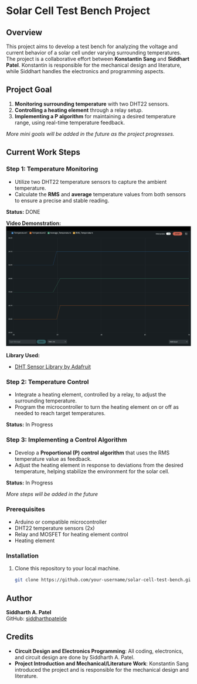 # Solar Cell Test Bench Project

## Overview
This project aims to develop a test bench for analyzing the voltage and current behavior of a solar cell under varying surrounding temperatures. The project is a collaborative effort between **Konstantin Sang** and **Siddhart Patel**. Konstantin is responsible for the mechanical design and literature, while Siddhart handles the electronics and programming aspects.

## Project Goal

1. **Monitoring surrounding temperature** with two DHT22 sensors.
2. **Controlling a heating element** through a relay setup.
3. **Implementing a P algorithm** for maintaining a desired temperature range, using real-time temperature feedback.

*More mini goals will be added in the future as the project progresses.*

## Current Work Steps

### Step 1: Temperature Monitoring
- Utilize two DHT22 temperature sensors to capture the ambient temperature.
- Calculate the **RMS** and **average** temperature values from both sensors to ensure a precise and stable reading.

**Status:** DONE

**Video Demonstration:**  
[![Step 1 Video](images/thumbnail_1.png)](https://drive.google.com/file/d/1SOkulpQlxXZBvUerqa7_w0ityK85tI0_/view?usp=sharing)

**Library Used:**  
- [DHT Sensor Library by Adafruit](https://github.com/adafruit/DHT-sensor-library)

### Step 2: Temperature Control
- Integrate a heating element, controlled by a relay, to adjust the surrounding temperature.
- Program the microcontroller to turn the heating element on or off as needed to reach target temperatures.

**Status:** In Progress

### Step 3: Implementing a Control Algorithm
- Develop a **Proportional (P) control algorithm** that uses the RMS temperature value as feedback.
- Adjust the heating element in response to deviations from the desired temperature, helping stabilize the environment for the solar cell.

**Status:** In Progress

*More steps will be added in the future*

### Prerequisites
- Arduino or compatible microcontroller
- DHT22 temperature sensors (2x)
- Relay and MOSFET for heating element control
- Heating element

### Installation
1. Clone this repository to your local machine.
   ```bash
   git clone https://github.com/your-username/solar-cell-test-bench.git

## Author

**Siddharth A. Patel**  
GitHub: [siddharthpatelde](https://github.com/siddharthpatelde?tab=overview&from=2024-10-01&to=2024-10-17)

## Credits
- **Circuit Design and Electronics Programming**: All coding, electronics, and circuit design are done by Siddharth A. Patel.
- **Project Introduction and Mechanical/Literature Work**: Konstantin Sang introduced the project and is responsible for the mechanical design and literature.